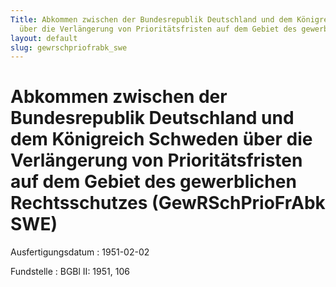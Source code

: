```yaml
---
Title: Abkommen zwischen der Bundesrepublik Deutschland und dem Königreich Schweden
  über die Verlängerung von Prioritätsfristen auf dem Gebiet des gewerblichen Rechtsschutzes
layout: default
slug: gewrschpriofrabk_swe
---
```


# Abkommen zwischen der Bundesrepublik Deutschland und dem Königreich Schweden über die Verlängerung von Prioritätsfristen auf dem Gebiet des gewerblichen Rechtsschutzes (GewRSchPrioFrAbk SWE)

Ausfertigungsdatum
:   1951-02-02

Fundstelle
:   BGBl II: 1951, 106

